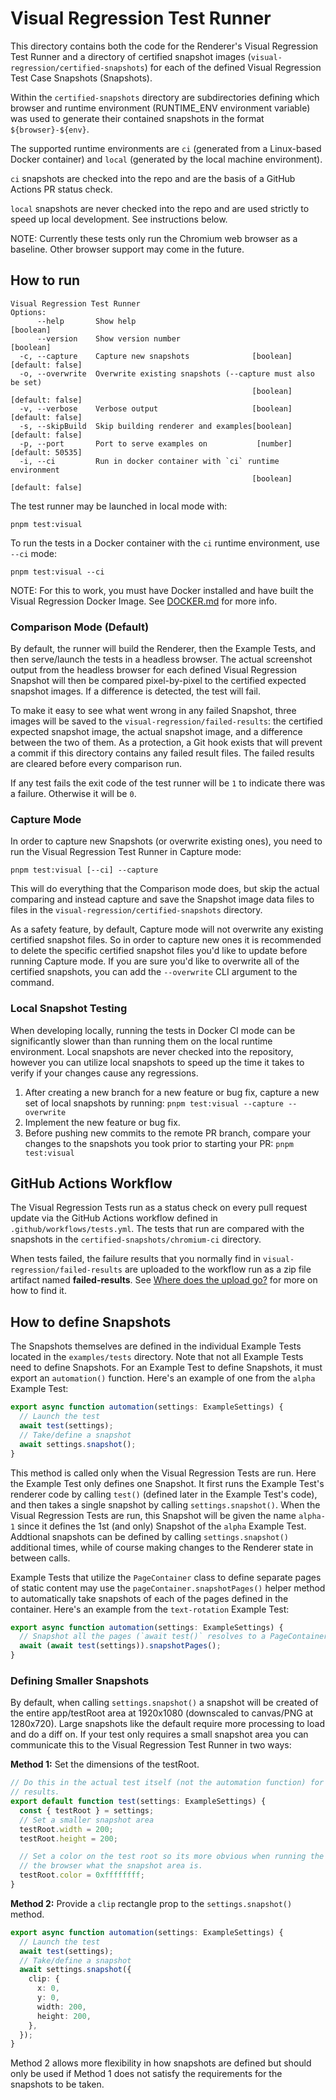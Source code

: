 # Visual Regression Test Runner

This directory contains both the code for the Renderer's Visual Regression Test
Runner and a directory of certified snapshot images
(`visual-regression/certified-snapshots`) for each of the defined Visual
Regression Test Case Snapshots (Snapshots).

Within the `certified-snapshots` directory are subdirectories defining
which browser and runtime environment (RUNTIME_ENV environment variable) was
used to generate their contained snapshots in the format `${browser}-${env}`.

The supported runtime environments are `ci` (generated from a Linux-based Docker
container) and `local` (generated by the local machine environment).

`ci` snapshots are checked into the repo and are the basis of a GitHub
Actions PR status check.

`local` snapshots are never checked into the repo and are used strictly to speed
up local development. See instructions below.

NOTE: Currently these tests only run the Chromium web browser as a baseline.
Other browser support may come in the future.

## How to run

```
Visual Regression Test Runner
Options:
      --help       Show help                                           [boolean]
      --version    Show version number                                 [boolean]
  -c, --capture    Capture new snapshots              [boolean] [default: false]
  -o, --overwrite  Overwrite existing snapshots (--capture must also be set)
                                                      [boolean] [default: false]
  -v, --verbose    Verbose output                     [boolean] [default: false]
  -s, --skipBuild  Skip building renderer and examples[boolean] [default: false]
  -p, --port       Port to serve examples on           [number] [default: 50535]
  -i, --ci         Run in docker container with `ci` runtime environment
                                                      [boolean] [default: false]
```

The test runner may be launched in local mode with:

```
pnpm test:visual
```

To run the tests in a Docker container with the `ci` runtime environment, use `--ci` mode:

```
pnpm test:visual --ci
```

NOTE: For this to work, you must have Docker installed and have built the
Visual Regression Docker Image. See [DOCKER.md](./DOCKER.md) for more info.

### Comparison Mode (Default)

By default, the runner will build the Renderer, then the Example Tests, and then
serve/launch the tests in a headless browser. The actual screenshot output from
the headless browser for each defined Visual Regression Snapshot will then be
compared pixel-by-pixel to the certified expected snapshot images. If a
difference is detected, the test will fail.

To make it easy to see what went wrong in any failed Snapshot, three images will
be saved to the `visual-regression/failed-results`: the certified expected
snapshot image, the actual snapshot image, and a difference between the two of
them. As a protection, a Git hook exists that will prevent a commit if this
directory contains any failed result files. The failed results are cleared
before every comparison run.

If any test fails the exit code of the test runner will be `1` to indicate there
was a failure. Otherwise it will be `0`.

### Capture Mode

In order to capture new Snapshots (or overwrite existing ones), you need to run
the Visual Regression Test Runner in Capture mode:

```
pnpm test:visual [--ci] --capture
```

This will do everything that the Comparison mode does, but skip the actual
comparing and instead capture and save the Snapshot image data files to files
in the `visual-regression/certified-snapshots` directory.

As a safety feature, by default, Capture mode will not overwrite any existing
certified snapshot files. So in order to capture new ones it is recommended
to delete the specific certified snapshot files you'd like to update before
running Capture mode. If you are sure you'd like to overwrite all of the
certified snapshots, you can add the `--overwrite` CLI argument to the command.

### Local Snapshot Testing

When developing locally, running the tests in Docker CI mode can be significantly
slower than than running them on the local runtime environment. Local snapshots
are never checked into the repository, however you can utilize local snapshots
to speed up the time it takes to verify if your changes cause any regressions.

1. After creating a new branch for a new feature or bug fix, capture a new set
   of local snapshots by running: `pnpm test:visual --capture --overwrite`
2. Implement the new feature or bug fix.
3. Before pushing new commits to the remote PR branch, compare your changes
   to the snapshots you took prior to starting your PR: `pnpm test:visual`

## GitHub Actions Workflow

The Visual Regression Tests run as a status check on every pull request update
via the GitHub Actions workflow defined in `.github/workflows/tests.yml`. The tests
that run are compared with the snapshots in the `certified-snapshots/chromium-ci`
directory.

When tests failed, the failure results that you normally find in
`visual-regression/failed-results` are uploaded to the workflow run as a zip file
artifact named **failed-results**. See [Where does the upload go?](https://github.com/actions/upload-artifact#where-does-the-upload-go)
for more on how to find it.

## How to define Snapshots

The Snapshots themselves are defined in the individual Example Tests located in the
`examples/tests` directory. Note that not all Example Tests need to define Snapshots.
For an Example Test to define Snapshots, it must export an `automation()`
function. Here's an example of one from the `alpha` Example Test:

```ts
export async function automation(settings: ExampleSettings) {
  // Launch the test
  await test(settings);
  // Take/define a snapshot
  await settings.snapshot();
}
```

This method is called only when the Visual Regression Tests are run. Here the
Example Test only defines one Snapshot. It first runs the Example Test's
renderer code by calling `test()` (defined later in the Example Test's code),
and then takes a single snapshot by calling `settings.snapshot()`. When the
Visual Regression Tests are run, this Snapshot will be given the name
`alpha-1` since it defines the 1st (and only) Snapshot of the `alpha` Example
Test. Addtional snapshots can be defined by calling `settings.snapshot()`
additional times, while of course making changes to the Renderer state in
between calls.

Example Tests that utilize the `PageContainer` class to define separate pages
of static content may use the `pageContainer.snapshotPages()` helper method
to automatically take snapshots of each of the pages defined in the container.
Here's an example from the `text-rotation` Example Test:

```ts
export async function automation(settings: ExampleSettings) {
  // Snapshot all the pages (`await test()` resolves to a PageContainer instance)
  await (await test(settings)).snapshotPages();
}
```

### Defining Smaller Snapshots

By default, when calling `settings.snapshot()` a snapshot will be created of
the entire app/testRoot area at 1920x1080 (downscaled to canvas/PNG at 1280x720).
Large snapshots like the default require more processing to load and do a diff
on. If your test only requires a small snapshot area you can communicate this
to the Visual Regression Test Runner in two ways:

**Method 1:** Set the dimensions of the testRoot.

```ts
// Do this in the actual test itself (not the automation function) for the best
// results.
export default function test(settings: ExampleSettings) {
  const { testRoot } = settings;
  // Set a smaller snapshot area
  testRoot.width = 200;
  testRoot.height = 200;

  // Set a color on the test root so its more obvious when running the test in
  // the browser what the snapshot area is.
  testRoot.color = 0xffffffff;
}
```

**Method 2:** Provide a `clip` rectangle prop to the `settings.snapshot()` method.

```ts
export async function automation(settings: ExampleSettings) {
  // Launch the test
  await test(settings);
  // Take/define a snapshot
  await settings.snapshot({
    clip: {
      x: 0,
      y: 0,
      width: 200,
      height: 200,
    },
  });
}
```

Method 2 allows more flexibility in how snapshots are defined but should only
be used if Method 1 does not satisfy the requirements for the snapshots to be
taken.

